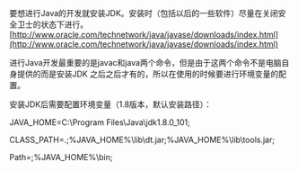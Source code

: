 要想进行Java的开发就安装JDK。安装时（包括以后的一些软件）尽量在关闭安全卫士的状态下进行。[http://www.oracle.com/technetwork/java/javase/downloads/index.html](http://www.oracle.com/technetwork/java/javase/downloads/index.html)

进行Java开发最重要的是javac和java两个命令，但是由于这两个命令不是电脑自身提供的而是安装JDK 之后之后才有的，所以在使用的时候要进行环境变量的配置。

安装JDK后需要配置环境变量（1.8版本，默认安装路径）：

JAVA\_HOME=C:\Program Files\Java\jdk1.8.0\_101;

CLASS\_PATH=.;%JAVA\_HOME%\lib\dt.jar;%JAVA\_HOME%\lib\tools.jar;

Path=;%JAVA\_HOME%\bin;



 



